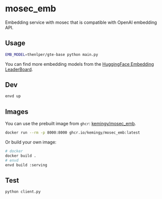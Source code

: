 # mosec_emb

Embedding service with mosec that is compatible with OpenAI embedding API.

## Usage

```bash
EMB_MODEL=thenlper/gte-base python main.py
```

You can find more embedding models from the [HuggingFace Embedding LeaderBoard](https://huggingface.co/spaces/mteb/leaderboard).

## Dev

```bash
envd up
```

## Images

You can use the prebuilt image from `ghcr`: [kemingy/mosec_emb](https://github.com/kemingy/mosec_emb/pkgs/container/mosec_emb).

```bash
docker run --rm -p 8000:8000 ghcr.io/kemingy/mosec_emb:latest
```

Or build your own image:

```bash
# docker
docker build .
# envd
envd build :serving
```

## Test

```bash
python client.py
```
